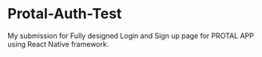 # Protal-Auth-Test
My submission for Fully designed Login and Sign up page for PROTAL APP using React Native framework.
